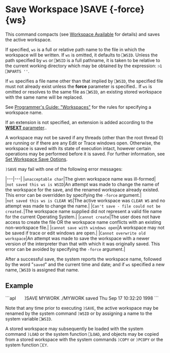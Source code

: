 




<h1 class="heading"><span class="name">Save Workspace</span> <span class="command">)SAVE {-force} {ws}</span></h1>



This command compacts (see [Workspace Available](../system-functions/wa.md) for details) and saves the active workspace.


If specified, `ws` is a full or relative path name to the file in which the workspace will be written. If `ws` is omitted, it defaults to `⎕WSID`. Unless the path specified by `ws` or `⎕WSID` is a full pathname, it is taken to be relative to the current working directory which may be obtained by the expression: `⊃1 ⎕NPARTS ''`.


If  `ws` specifies a file name other than that implied by  `⎕WSID`, the specified file must not already exist unless the **force** parameter is specified.. If `ws` is omitted or resolves to the same file as  `⎕WSID`, an existing stored workspace with the same name will be replaced.


See [Programmer's Guide: "Workspaces"](../../../programming-reference-guide/introduction/workspaces) for the rules for specifying a workspace name.


If an extension is not specified, an extension is added according to the [**WSEXT** parameter](../../../windows-installation-and-configuration-guide/configuration-parameters/configuration-parameters)..


A workspace may not be saved if any threads (other than the root thread 0) are running or if there are any Edit or Trace windows open. Otherwise, the workspace is saved with its state of execution intact, however certain operations may be performed before it is saved. For further information, see [Set Workspace Save Options](../the-i-beam-operator/set-workspace-save-options.md).




`)SAVE` may fail with one of the following error messages:


|---|---|
|`unacceptable char`|The given workspace name was ill-formed|
|`not saved this ws is WSID`|An attempt was made to change the name of the workspace for the save, and the renamed workspace already existed. This error can be overridden by specifying the `-force` argument.|
|`not saved this ws is CLEAR WS`|The active workspace was `CLEAR WS` and no attempt was made to change the name.|
|`Can't save - file could not be created.`|The workspace name supplied did not represent a valid file name for the current Operating System.|
|`cannot create`|The user does not have access to create the file OR the workspace name conflicts with an existing non-workspace file.|
|`cannot save with windows open`|A workspace may not be saved if trace or edit windows are open.|
|`Cannot overwrite old workspace`|An attempt was made to save the workspace with a newer version of the interpreter than that with which it was originally saved. This error can be avoided by specifying the `-force` argument.|


After a successful save, the system reports the workspace name, followed by the word  "`saved`" and the current time and date; and if `ws` specified a new name, `⎕WSID` is assigned that name.


<h2 class="example">Example</h2>
```apl
      )SAVE MYWORK
./MYWORK saved Thu Sep 17 10:32:20 1998
```


Note that any time prior to executing `)SAVE`, the active workspace may be renamed by the system command `)WSID` or by assigning a name to the system variable `⎕WSID`.


A stored workspace may subsequently be loaded with the system command `)LOAD` or the system function `⎕LOAD`, and objects may be copied from a stored workspace with the system commands `)COPY` or `)PCOPY` or the system function `⎕CY`.



